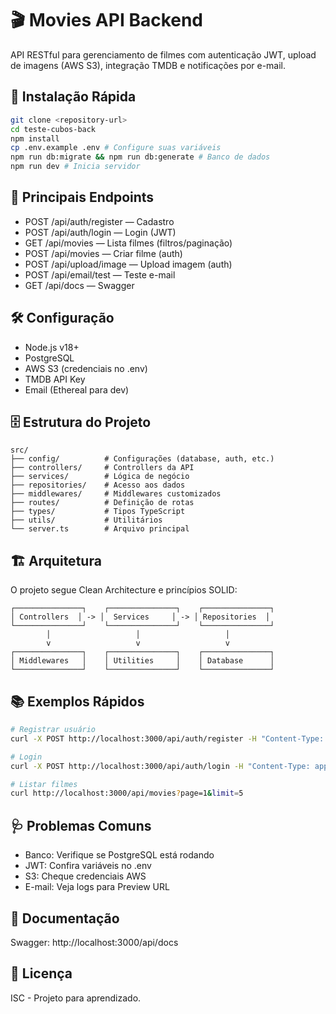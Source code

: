 # 🎬 Movies API Backend

API RESTful para gerenciamento de filmes com autenticação JWT, upload de imagens (AWS S3), integração TMDB e notificações por e-mail.

## 🚀 Instalação Rápida

```bash
git clone <repository-url>
cd teste-cubos-back
npm install
cp .env.example .env # Configure suas variáveis
npm run db:migrate && npm run db:generate # Banco de dados
npm run dev # Inicia servidor
```

## 🔑 Principais Endpoints

- POST /api/auth/register — Cadastro
- POST /api/auth/login — Login (JWT)
- GET /api/movies — Lista filmes (filtros/paginação)
- POST /api/movies — Criar filme (auth)
- POST /api/upload/image — Upload imagem (auth)
- POST /api/email/test — Teste e-mail
- GET /api/docs — Swagger

## 🛠️ Configuração

- Node.js v18+
- PostgreSQL
- AWS S3 (credenciais no .env)
- TMDB API Key
- Email (Ethereal para dev)

## 🗄️ Estrutura do Projeto

```
src/
├── config/          # Configurações (database, auth, etc.)
├── controllers/     # Controllers da API
├── services/        # Lógica de negócio
├── repositories/    # Acesso aos dados
├── middlewares/     # Middlewares customizados
├── routes/          # Definição de rotas
├── types/           # Tipos TypeScript
├── utils/           # Utilitários
└── server.ts        # Arquivo principal
```

## 🏗️ Arquitetura

O projeto segue Clean Architecture e princípios SOLID:

```
┌───────────────┐    ┌───────────────┐    ┌───────────────┐
│ Controllers  │ -> │  Services     │ -> │ Repositories  │
└───────────────┘    └───────────────┘    └───────────────┘
        │                   │                   │
        v                   v                   v
┌───────────────┐    ┌───────────────┐    ┌───────────────┐
│ Middlewares   │    │ Utilities     │    │ Database      │
└───────────────┘    └───────────────┘    └───────────────┘
```

## 📚 Exemplos Rápidos

```bash
# Registrar usuário
curl -X POST http://localhost:3000/api/auth/register -H "Content-Type: application/json" -d '{"name":"João","email":"joao@teste.com","password":"123456"}'

# Login
curl -X POST http://localhost:3000/api/auth/login -H "Content-Type: application/json" -d '{"email":"joao@teste.com","password":"123456"}'

# Listar filmes
curl http://localhost:3000/api/movies?page=1&limit=5
```

## 🩺 Problemas Comuns

- Banco: Verifique se PostgreSQL está rodando
- JWT: Confira variáveis no .env
- S3: Cheque credenciais AWS
- E-mail: Veja logs para Preview URL

## 📖 Documentação

Swagger: http://localhost:3000/api/docs

## 📝 Licença

ISC - Projeto para aprendizado.
